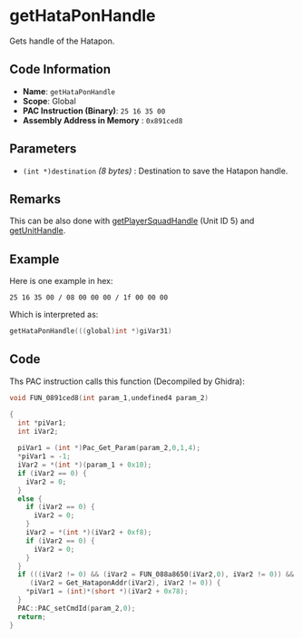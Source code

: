 # getHataPonHandle

Gets handle of the Hatapon.

## Code Information

- **Name**: `getHataPonHandle`
- **Scope**: Global
- **PAC Instruction (Binary)**: `25 16 35 00`
- **Assembly Address in Memory** : `0x891ced8`

## Parameters

- `(int *)destination` *(8 bytes)* : Destination to save the Hatapon handle.

## Remarks

This can be also done with [getPlayerSquadHandle](./getplayersquadhandle.md) (Unit ID 5) and [getUnitHandle](./getunithandle.md).

## Example

Here is one example in hex:

```25 16 35 00 / 08 00 00 00 / 1f 00 00 00```

Which is interpreted as:

```c
getHataPonHandle(((global)int *)giVar31)
```

## Code

Ths PAC instruction calls this function (Decompiled by Ghidra):

```c
void FUN_0891ced8(int param_1,undefined4 param_2)

{
  int *piVar1;
  int iVar2;
  
  piVar1 = (int *)Pac_Get_Param(param_2,0,1,4);
  *piVar1 = -1;
  iVar2 = *(int *)(param_1 + 0x10);
  if (iVar2 == 0) {
    iVar2 = 0;
  }
  else {
    if (iVar2 == 0) {
      iVar2 = 0;
    }
    iVar2 = *(int *)(iVar2 + 0xf8);
    if (iVar2 == 0) {
      iVar2 = 0;
    }
  }
  if (((iVar2 != 0) && (iVar2 = FUN_088a8650(iVar2,0), iVar2 != 0)) &&
     (iVar2 = Get_HataponAddr(iVar2), iVar2 != 0)) {
    *piVar1 = (int)*(short *)(iVar2 + 0x78);
  }
  PAC::PAC_setCmdId(param_2,0);
  return;
}
```

